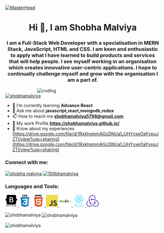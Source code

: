 [![MasterHead](https://1.bp.blogspot.com/-7A4WynwLsMw/XbBpCXG8fHI/AAAAAAAAMt4/uOa1bpLskYgrwGbllhSu2SDj_Mig8SXJQCLcBGAsYHQ/s1600/2000_600px.gif)](https://rishavchanda.io)
<h1 align="center">Hi 👋, I am Shobha Malviya</h1>
<h3 align="center">I am a Full-Stack Web Developer with a specialisation in MERN Stack, JavaScript, HTML and CSS. I am keen and enthusiastic to apply what I have learned to build products and services that will help people. I see myself working in an organisation which creates innovative user-centric applications. I hope to continually challenge myself and grow with the organisation I am a part of.</h3>
<img align="right" alt="coding" width="400" src="https://camo.githubusercontent.com/417e6e178a69cc045c656d083ba983a59303f099087090269c01cacc6741ef29/68747470733a2f2f7170682e66732e71756f726163646e2e6e65742f6d61696e2d71696d672d6661376234626463336232663733653734396535633263363436643461653133">
<p align="left"> <a href="https://github.com/ryo-ma/github-profile-trophy"><img src="https://github-profile-trophy.vercel.app/?username=shobhamalviya" alt="shobhamalviya" /></a> </p>

- 🌱 I’m currently learning **Advance React**
- 💬 Ask me about **javascript,react,mongodb,redux**
- 📫 How to reach me **shobhamalviya5798@gmail.com**
- 📄 My work Profile **https://shobhamalviya.github.io/**
- 📄 Know about my experiences [https://drive.google.com/file/d/1RxkhgmmAGcDNUa1_UHYvxeOaYvpoJZTl/view?usp=sharing](https://drive.google.com/file/d/1RxkhgmmAGcDNUa1_UHYvxeOaYvpoJZTl/view?usp=sharing)

<h3 align="left">Connect with me:</h3>
<p align="left">
<a href="https://linkedin.com/in/shobha malviya" target="blank"><img align="center" src="https://raw.githubusercontent.com/rahuldkjain/github-profile-readme-generator/master/src/images/icons/Social/linked-in-alt.svg" alt="shobha malviya" height="30" width="40" /></a>
<a href="https://instagram.com/100bhamalviya" target="blank"><img align="center" src="https://raw.githubusercontent.com/rahuldkjain/github-profile-readme-generator/master/src/images/icons/Social/instagram.svg" alt="100bhamalviya" height="30" width="40" /></a>
</p>

<h3 align="left">Languages and Tools:</h3>
<p align="left"> <a href="https://getbootstrap.com" target="_blank" rel="noreferrer"> <img src="https://raw.githubusercontent.com/devicons/devicon/master/icons/bootstrap/bootstrap-plain-wordmark.svg" alt="bootstrap" width="40" height="40"/> </a> <a href="https://www.w3schools.com/css/" target="_blank" rel="noreferrer"> <img src="https://raw.githubusercontent.com/devicons/devicon/master/icons/css3/css3-original-wordmark.svg" alt="css3" width="40" height="40"/> </a> <a href="https://www.w3.org/html/" target="_blank" rel="noreferrer"> <img src="https://raw.githubusercontent.com/devicons/devicon/master/icons/html5/html5-original-wordmark.svg" alt="html5" width="40" height="40"/> </a> <a href="https://developer.mozilla.org/en-US/docs/Web/JavaScript" target="_blank" rel="noreferrer"> <img src="https://raw.githubusercontent.com/devicons/devicon/master/icons/javascript/javascript-original.svg" alt="javascript" width="40" height="40"/> </a> <a href="https://nodejs.org" target="_blank" rel="noreferrer"> <img src="https://raw.githubusercontent.com/devicons/devicon/master/icons/nodejs/nodejs-original-wordmark.svg" alt="nodejs" width="40" height="40"/> </a> <a href="https://reactjs.org/" target="_blank" rel="noreferrer"> <img src="https://raw.githubusercontent.com/devicons/devicon/master/icons/react/react-original-wordmark.svg" alt="react" width="40" height="40"/> </a> <a href="https://redux.js.org" target="_blank" rel="noreferrer"> <img src="https://raw.githubusercontent.com/devicons/devicon/master/icons/redux/redux-original.svg" alt="redux" width="40" height="40"/> </a> </p>

<p><img align="left" src="https://github-readme-stats.vercel.app/api/top-langs?username=shobhamalviya&show_icons=true&locale=en&layout=compact" alt="shobhamalviya" /></p>

<p>&nbsp;<img align="center" src="https://github-readme-stats.vercel.app/api?username=shobhamalviya&show_icons=true&locale=en" alt="shobhamalviya" /></p>

<p><img align="center" src="https://github-readme-streak-stats.herokuapp.com/?user=shobhamalviya&" alt="shobhamalviya" /></p>
